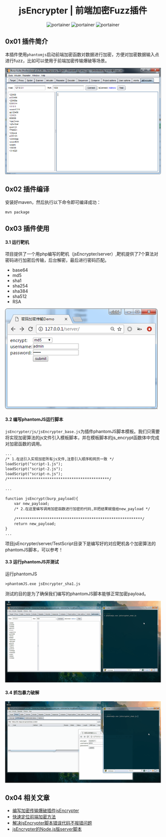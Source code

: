 <h1 align="center">jsEncrypter | 前端加密Fuzz插件</h1>

<p align="center">
  <img title="portainer" src='https://img.shields.io/badge/version-0.3.2-brightgreen.svg' />
  <img title="portainer" src='https://img.shields.io/badge/java-1.7.*-yellow.svg' />
  <img title="portainer" src='https://img.shields.io/badge/license-MIT-red.svg' />
</p>


## 0x01 插件简介

本插件使用`phantomjs`启动前端加密函数对数据进行加密，方便对加密数据输入点进行fuzz，比如可以使用于前端加密传输爆破等场景。

![界面](./doc/tab.png)

## 0x02 插件编译

安装好maven，然后执行以下命令即可编译成功：

```
mvn package
```

## 0x03 插件使用
#### 3.1 运行靶机
项目提供了一个用php编写的靶机（jsEncrypter/server）,靶机提供了7个算法对密码进行加密后传输，后台解密，最后进行密码匹配。

* base64
* md5
* sha1
* sha254
* sha384
* sha512
* RSA

![靶机](./doc/server.png)

#### 3.2 编写phantomJS运行脚本

`jsEncrypter/js/jsEncrypter_base.js`为插件phantomJS脚本模板。我们只需要将实现加密算法的js文件引入模板脚本，并在模板脚本的js_encrypt函数体中完成对加密函数的调用。

````
...
/* 1.在这引入实现加密所有js文件,注意引入顺序和网页一致 */
loadScript("script-1.js");
loadScript("script-2.js");
loadScript("script-n.js");
/**********************************************/

...

function jsEncrypt(burp_payload){
	var new_payload;
	/* 2.在这里编写调用加密函数进行加密的代码,并把结果赋值给new_payload */

	/*********************************************************/
	return new_payload;
}
...
````

项目jsEncrypter/server/TestScript目录下是编写好的对应靶机各个加密算法的phantomJS脚本，可以参考！

#### 3.3 运行phantomJS并测试
运行phantomJS

```
>phantomJS.exe jsEncrypter_sha1.js 
```

测试的目的是为了确保我们编写的phantomJS脚本能够正常加密payload。

![运行phantomJS并测试](./doc/test.gif)

#### 3.4 抓包暴力破解
![抓包暴力破解](./doc/crack.gif)

## 0x04 相关文章
* [编写加密传输爆破插件jsEncrypter](http://gv7.me/articles/2017/jsEncrypter/)
* [快速定位前端加密方法](http://gv7.me/articles/2018/fast-locate-the-front-end-encryption-method/)
* [解决jsEncrypter脚本错误代码不报错问题](http://gv7.me/articles/2018/solve-jsEncrypter-script-error-code-is-not-wrong/)
* [jsEncrypter的Node.js版server脚本](http://gv7.me/articles/2018/jsEncrypter-nodejs-server-script/)
